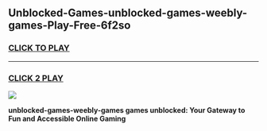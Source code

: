 
## Unblocked-Games-unblocked-games-weebly-games-Play-Free-6f2so
<h3>
<a href="https://premium76.site?title=unblocked-games-weebly-games&ref=15A">CLICK TO PLAY</a></h3>
<hr>

<h3>
<a href="https://premium76.site?title=unblocked-games-weebly-games&ref=15A">CLICK 2 PLAY</a>
  
</h3>

<a href="https://premium76.site?title=unblocked-games-weebly-games&ref=15A"><img src="https://clearcache.store/games.png"></a>


**unblocked-games-weebly-games games unblocked: Your Gateway to Fun and Accessible Online Gaming**
